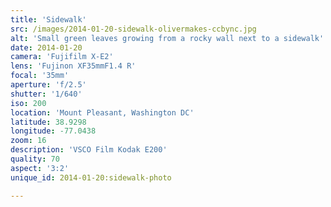 ```yaml
---
title: 'Sidewalk'
src: /images/2014-01-20-sidewalk-olivermakes-ccbync.jpg
alt: 'Small green leaves growing from a rocky wall next to a sidewalk'
date: 2014-01-20
camera: 'Fujifilm X-E2'
lens: 'Fujinon XF35mmF1.4 R'
focal: '35mm'
aperture: 'f/2.5'
shutter: '1/640'
iso: 200
location: 'Mount Pleasant, Washington DC'
latitude: 38.9298
longitude: -77.0438
zoom: 16
description: 'VSCO Film Kodak E200'
quality: 70
aspect: '3:2'
unique_id: 2014-01-20:sidewalk-photo

---
```

